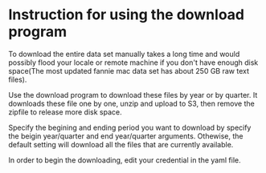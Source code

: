 # Instruction for using the download program

To download the entire data set manually takes a long time and would possibly flood your locale or remote machine if you don't have enough disk space(The most updated fannie mac data set has about 250 GB raw text files).

Use the download program to download these files by year or by quarter. It downloads these file one by one, unzip and upload to S3, then remove the zipfile to release more disk space.

Specify the begining and ending period you want to download by specify the beigin year/quarter and end year/quarter arguments. Othewise, the default setting will download all the files that are currently available.

In order to begin the downloading, edit your credential in the yaml file.

